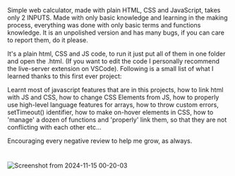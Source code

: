 Simple web calculator, made with plain HTML, CSS and JavaScript, takes only 2 INPUTS. Made with only basic knowledge and learning in the making process, everything was done with only basic terms and functions knowledge. It is an unpolished version and has many bugs, if you can care to report them, do it please.

It's a plain html, CSS and JS code, to run it just put all of them in one folder and open the .html. 
(If you want to edit the code I personally recommend the live-server extension on VSCode).
Following is a small list of what I learned thanks to this first ever project:

Learnt most of javascript features that are in this projects, how to link html with JS and CSS, how to change CSS Elements from JS, how to properly use high-level language features for arrays, how to throw custom errors, setTimeout() identifier, how to make on-hover elements in CSS, how to 'manage' a dozen of functions and 'properly' link them, so that they are not conflicting with each other etc...

Encouraging every negative review to help me grow, as always.

#

![Screenshot from 2024-11-15 00-20-03](https://github.com/user-attachments/assets/bdaa6efe-eff8-446a-a3bd-6929da2eb47d)

#
